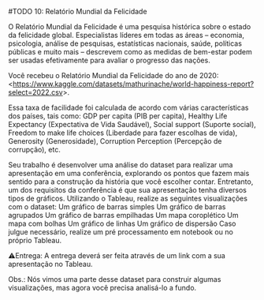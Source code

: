 #TODO 10: Relatório Mundial da Felicidade


O Relatório Mundial da Felicidade é uma pesquisa histórica sobre o estado da felicidade global. Especialistas líderes em todas as áreas – economia, psicologia, análise de pesquisas, estatísticas nacionais, saúde, políticas públicas e muito mais – descrevem como as medidas de bem-estar podem ser usadas efetivamente para avaliar o progresso das nações.

Você recebeu o Relatório Mundial da Felicidade do ano de 2020: <https://www.kaggle.com/datasets/mathurinache/world-happiness-report?select=2022.csv&gt;.

Essa taxa de facilidade foi calculada de acordo com várias características dos países, tais como: GDP per capita (PIB per capita),  Healthy Life Expectancy (Expectativa de Vida Saudável),  Social support (Suporte social), Freedom to make life choices (Liberdade para fazer escolhas de vida), Generosity (Generosidade), Corruption Perception (Percepção de corrupção), etc.


Seu trabalho é desenvolver uma análise do dataset para realizar uma apresentação em uma conferência, explorando os pontos que fazem mais sentido para a construção da história que você escolher contar. Entretanto, um dos requisitos da conferência é que sua apresentação tenha diversos tipos de gráficos. Utilizando o Tableau, realize as seguintes visualizações com o dataset: 
Um gráfico de barras simples
Um gráfico de barras agrupados
Um gráfico de barras empilhadas
Um mapa coroplético
Um mapa com bolhas
Um gráfico de linhas
Um gráfico de dispersão
Caso julgue necessário, realize um pré processamento em notebook ou no próprio Tableau.    

⚠️Entrega: A entrega deverá ser feita através de um link com a sua apresentação no Tableau. 

Obs.: Nós vimos uma parte desse dataset para construir algumas visualizações, mas agora você precisa analisá-lo a fundo.

